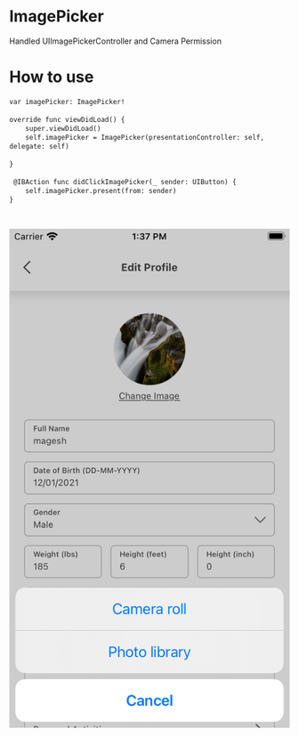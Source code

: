 # ImagePicker
 Handled UIImagePickerController and Camera Permission
 
 # How to use
 
    var imagePicker: ImagePicker!

    override func viewDidLoad() {
        super.viewDidLoad()
        self.imagePicker = ImagePicker(presentationController: self, delegate: self)
     
    }
    
     @IBAction func didClickImagePicker(_ sender: UIButton) {
        self.imagePicker.present(from: sender)
    }
    
 <br/>
 
![Screenshot](https://github.com/Magesh-S1314/ImagePicker/blob/master/Simulator%20Screen%20Shot%20-%20iPhone%20SE%20(2nd%20generation)%20-%202021-01-23%20at%2013.37.20.png)
